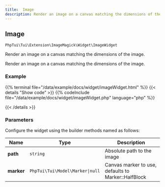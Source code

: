 ```yaml
---
title:  Image 
description: Render an image on a canvas matching the dimensions of the image.
---
```

##  Image 

`PhpTui\Tui\Extension\ImageMagick\Widget\ImageWidget`

Render an image on a canvas matching the dimensions of the image.

Render an image on a canvas matching the dimensions of the image.
### Example

{{% terminal file="/data/example/docs/widget/imageWidget.html" %}}
{{< details "Show code"  >}}
{{% codeInclude file="/data/example/docs/widget/imageWidget.php" language="php" %}}

{{< /details >}}
### Parameters

Configure the widget using the builder methods named as follows:

| Name | Type | Description |
| --- | --- | --- |
| **path** | `string` | Absolute path to the image |
| **marker** | `PhpTui\Tui\Model\Marker\|null` | Canvas marker to use, defaults to Marker::HalfBlock |